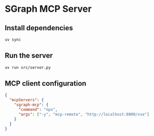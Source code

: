 # SGraph MCP Server

## Install dependencies

```bash
uv sync
```

## Run the server

```bash
uv run src/server.py
```

## MCP client configuration

```json
{
  "mcpServers": {
    "sgraph-mcp": {
      "command": "npx",
      "args": ["-y", "mcp-remote", "http://localhost:8000/sse"]
    }
  }
}
```
